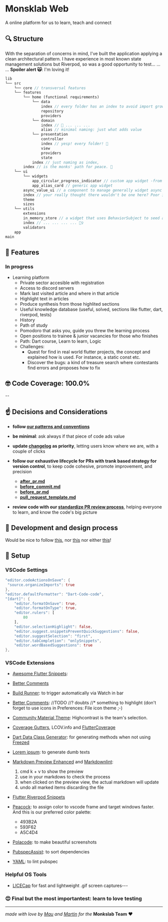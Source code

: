 # Monsklab Web

A online platform for us to learn, teach and connect

## :mag: Structure

With the separation of concerns in mind, I've built the application applying a clean architectural pattern. I have experience in most known state management solutions but Riverpod, so was a good opportunity to test... ... ... **Spoiler alert 🙀**: I'm loving it!

```dart
lib
└── src
    └── core // transversal features 
    └── features
        └── home (functional requirements)
            └── data
                index // every folder has an index to avoid import growth
                repository
                providers
            └── domain
                index // 🤨 ... ... ...
                alias // minimal naming: just what adds value
            └── presentation
                controller
                index // yesp! every folder! 🤣
                view
                providers
                state
            index // just naming as index,
        index // is the monks' path for peace. 🙏
    └── ui
        └── widgets
            app_circular_progress_indicator // custom app widget -from there the 'app'-
            app_alias_card // generic app widget
        async_value_ui // a component to manage generally widget async state
        index // your really thought there wouldn't be one here? Poor inocent 😂
        theme
        sizes
    └── utils
        extensions
        in_memory_store // a widget that uses BehaviorSubject to seed and store
        index // ... ... ... ... 🧟‍♀️
        validators
    app
main
```

## :blue_book: Features

### In progress

- Learning platform
  - Private sector accesible with registration
  - Access to discord servers
  - Mark last visited article and where in that article
  - Highlight text in articles
  - Produce synthesis from those highlited sections
  - Useful knowledge database (useful, solved, sections like flutter, dart, riverpod, tests)
  - History
  - Path of study
  - Pomodoro that asks you, guide you threw the learning process
  - Open positions to trainee & junior vacancies for those who finishes
  - Path: Dart course, Learn to learn, Logic
  - Challenges:
    - Quest for find in real world flutter projects, the concept and explained how is used. For instance, a static const etc.
    - Discover the bugs: a kind of treasure search where contestants find errors and proposes how to fix

## :nerd_face: Code Coverage: 100.0%

--

## :point_up: Decisions and Considerations

- **follow [our patterns and conventions](./docs/conventions.md)**
- **be minimal**: ask always if that piece of code ads value
- **update [changelog](./changelog.md) as priority**, letting users know where we are, with a couple of clicks
- **follow our exhaustive lifecycle for PRs with trank based strategy for version control**, to keep code cohesive, promote improvement, and precision
  - **[after_pr.md](./docs/1_after_pr.md)**
  - **[before_commit.md](./docs/2_before_commit.md)**
  - **[before_pr.md](./docs/3_before_pr.md)**
  - **[pull_request_template.md](./docs/pull_request_template.md)**

- **review code with our [standardize PR review process](./docs/review_process.md)**, helping everyone to learn, and know the code's big picture


## :blue_book: Development and design process

Would be nice to follow [this](https://material.io/resources/color/#!/?view.left=0&view.right=0), nor [this](https://fonts.google.com/?category=Display,Handwriting) nor either [this](https://developer.apple.com/design/human-interface-guidelines/ios/visual-design)!

## :muscle: Setup

### **VSCode Settings**

```dart
"editor.codeActionsOnSave": {
 "source.organizeImports": true
},
"editor.defaultFormatter": "Dart-Code-code",
"[dart]": {
    "editor.formatOnSave": true,
    "editor.formatOnType": true,
    "editor.rulers": [
        80
    ],
    "editor.selectionHighlight": false,
    "editor.suggest.snippetsPreventQuickSuggestions": false,
    "editor.suggestSelection": "first",
    "editor.tabCompletion": "onlySnippets",
    "editor.wordBasedSuggestions": true
},
```

### **VSCode Extensions**

- [Awesome Flutter Snippets](https://marketplace.visualstudio.com/items?itemName=Nash.awesome-flutter-snippets):
- [Better Comments](https://marketplace.visualstudio.com/items?itemName=aaron-bond.better-comments)
- [Build Runner](https://marketplace.visualstudio.com/items?itemName=GaetSchwartz.build-runner): to trigger automatically via Watch in bar
- [Better Comments](https://marketplace.visualstudio.com/items?itemName=aaron-bond.better-comments): //TODO //? doubts //* something to highlight (don't forget to use icons in Preferences: File icon theme ;-)
- [Community Material Theme](https://marketplace.visualstudio.com/items?itemName=Equinusocio.vsc-community-material-theme): Highcontrast is the team's selection.
- [Coverage Gutters](https://marketplace.visualstudio.com/items?itemName=ryanluker.vscode-coverage-gutters), LCOV.info and [FlutterCoverage](https://marketplace.visualstudio.com/items?itemName=Flutterando.flutter-coverage)
- [Dart Data Class Generator](https://marketplace.visualstudio.com/items?itemName=hzgood.dart-data-class-generator): for generating methods when not using [Freezed](https://marketplace.visualstudio.com/items?itemName=blaxou.freezed)
- [Lorem ipsum](https://marketplace.visualstudio.com/items?itemName=Tyriar.lorem-ipsum): to generate dumb texts
- [Markdown Preview Enhanced](https://marketplace.visualstudio.com/items?itemName=shd101wyy.markdown-preview-enhanced) and [Markdownlint](https://marketplace.visualstudio.com/items?itemName=DavidAnson.vscode-markdownlint):
    1. cmd k + v to show the preview
    2. use in your markdows to check the process
    3. when clicked on the preview view, the actual markdown will update
    4. undo all marked items discarding the file
- [Flutter Riverpod Snippets](https://marketplace.visualstudio.com/items?itemName=robert-brunhage.flutter-riverpod-snippets)
- [Peacock](https://marketplace.visualstudio.com/items?itemName=johnpapa.vscode-peacock): to assign color to vscode frame and target windows faster. And this is our preferred color palette:
  - 493B2A
  - 593F62
  - A5C4D4

- [Polacode](https://marketplace.visualstudio.com/items?itemName=jeff-hykin.polacode-2019): to make beautiful screenshots
- [PubspecAssist](https://marketplace.visualstudio.com/items?itemName=jeroen-meijer.pubspec-assist): to sort dependencies
- [YAML](https://marketplace.visualstudio.com/items?itemName=redhat.vscode-yaml): to lint pubspec

### **Helpful OS Tools**

- [LICECap](https://www.cockos.com/licecap/) for fast and lightweight .gif screen captures---
### :heart_eyes:  Final but the most importantest: learn to love testing

---
_made with love by [Mau](https://github.com/maurodibert) and [Martin](https://github.com/mal2tin)  for the_ **Monkslab Team** ❤️

